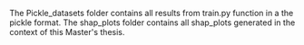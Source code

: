 The Pickle_datasets folder contains all results from train.py function in a the pickle format.
The shap_plots folder contains all shap_plots generated in the context of this Master's thesis.
